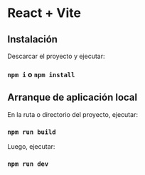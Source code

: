 # React + Vite

## Instalación

Descarcar el proyecto y ejecutar:

### `npm i` o `npm install`

## Arranque de aplicación local

En la ruta o directorio del proyecto, ejecutar:

### `npm run build`

Luego, ejecutar:

### `npm run dev`

